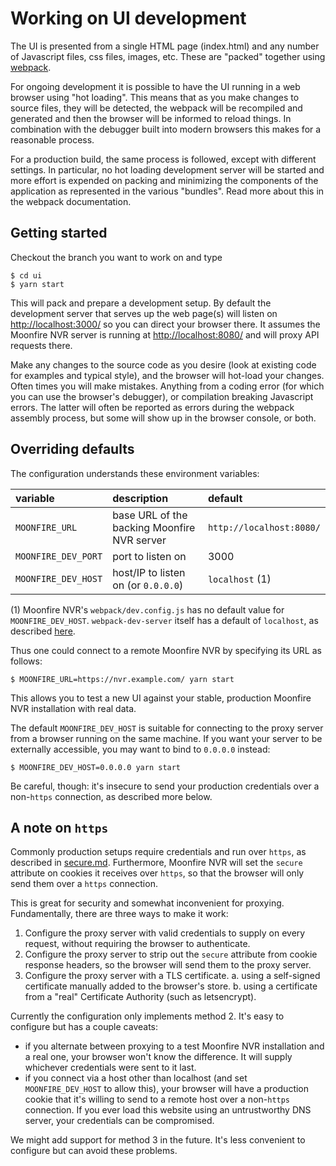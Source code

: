 # Working on UI development

The UI is presented from a single HTML page (index.html) and any number
of Javascript files, css files, images, etc. These are "packed" together
using [webpack](https://webpack.js.org).

For ongoing development it is possible to have the UI running in a web
browser using "hot loading". This means that as you make changes to source
files, they will be detected, the webpack will be recompiled and generated
and then the browser will be informed to reload things. In combination with
the debugger built into modern browsers this makes for a reasonable process.

For a production build, the same process is followed, except with different
settings. In particular, no hot loading development server will be started
and more effort is expended on packing and minimizing the components of
the application as represented in the various "bundles". Read more about
this in the webpack documentation.

## Getting started

Checkout the branch you want to work on and type

    $ cd ui
    $ yarn start

This will pack and prepare a development setup. By default the development
server that serves up the web page(s) will listen on
[http://localhost:3000/](http://localhost:3000/) so you can direct your browser
there. It assumes the Moonfire NVR server is running at
[http://localhost:8080/](http://localhost:8080/) and will proxy API requests
there.

Make any changes to the source code as you desire (look at existing code
for examples and typical style), and the browser will hot-load your changes.
Often times you will make mistakes. Anything from a coding error (for which
you can use the browser's debugger), or compilation breaking Javascript errors.
The latter will often be reported as errors during the webpack assembly
process, but some will show up in the browser console, or both.

## Overriding defaults

The configuration understands these environment variables:

| variable            | description                                 | default                  |
| :------------------ | :------------------------------------------ | :----------------------- |
| `MOONFIRE_URL`      | base URL of the backing Moonfire NVR server | `http://localhost:8080/` |
| `MOONFIRE_DEV_PORT` | port to listen on                           | 3000                     |
| `MOONFIRE_DEV_HOST` | host/IP to listen on (or `0.0.0.0`)         | `localhost` (1)          |

(1) Moonfire NVR's `webpack/dev.config.js` has no default value for
`MOONFIRE_DEV_HOST`. `webpack-dev-server` itself has a default of `localhost`,
as described
[here](https://webpack.js.org/configuration/dev-server/#devserverhost).

Thus one could connect to a remote Moonfire NVR by specifying its URL as
follows:

    $ MOONFIRE_URL=https://nvr.example.com/ yarn start

This allows you to test a new UI against your stable, production Moonfire NVR
installation with real data.

The default `MOONFIRE_DEV_HOST` is suitable for connecting to the proxy server
from a browser running on the same machine. If you want your server to be
externally accessible, you may want to bind to `0.0.0.0` instead:

    $ MOONFIRE_DEV_HOST=0.0.0.0 yarn start

Be careful, though: it's insecure to send your production credentials over a
non-`https` connection, as described more below.

## A note on `https`

Commonly production setups require credentials and run over `https`, as
described in [secure.md](secure.md). Furthermore, Moonfire NVR will set the
`secure` attribute on cookies it receives over `https`, so that the browser
will only send them over a `https` connection.

This is great for security and somewhat inconvenient for proxying.
Fundamentally, there are three ways to make it work:

   1. Configure the proxy server with valid credentials to supply on every
      request, without requiring the browser to authenticate.
   2. Configure the proxy server to strip out the `secure` attribute from
      cookie response headers, so the browser will send them to the proxy
      server.
   3. Configure the proxy server with a TLS certificate.
         a. using a self-signed certificate manually added to the browser's
            store.
         b. using a certificate from a "real" Certificate Authority (such as
             letsencrypt).

Currently the configuration only implements method 2. It's easy to configure
but has a couple caveats:

   * if you alternate between proxying to a test Moonfire NVR
     installation and a real one, your browser won't know the difference. It
     will supply whichever credentials were sent to it last.
   * if you connect via a host other than localhost (and set
     `MOONFIRE_DEV_HOST` to allow this), your browser will have a production
     cookie that it's willing to send to a remote host over a non-`https`
     connection. If you ever load this website using an untrustworthy DNS
     server, your credentials can be compromised.

We might add support for method 3 in the future. It's less convenient to
configure but can avoid these problems.
